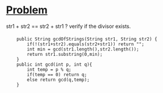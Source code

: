 # [Problem](https://leetcode.com/problems/greatest-common-divisor-of-strings/)

str1 + str2 == str2 + str1 ? verify if the divisor exists.

####
````
    public String gcdOfStrings(String str1, String str2) {
        if(!(str1+str2).equals(str2+str1)) return "";
        int min = gcd(str1.length(),str2.length());
        return str1.substring(0,min);
    }
    public int gcd(int p, int q){
        int temp = p % q;
        if(temp == 0) return q;
        else return gcd(q,temp);
    }
````
